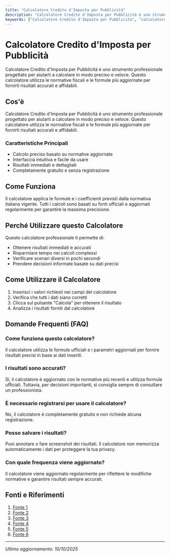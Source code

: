 ```yaml
---
title: "Calcolatore Credito d'Imposta per Pubblicità"
description: "Calcolatore Credito d'Imposta per Pubblicità è uno strumento professionale progettato per aiutarti a calcolare in modo preciso e veloce. Questo calcolatore utilizza le normative fiscali e le formule più aggiornate per fornirti risultati accurati e affidabili."
keywords: ["Calcolatore Credito d'Imposta per Pubblicità", "calcolatore", "calcolo online"]
---
```


# Calcolatore Credito d'Imposta per Pubblicità

Calcolatore Credito d'Imposta per Pubblicità è uno strumento professionale progettato per aiutarti a calcolare in modo preciso e veloce. Questo calcolatore utilizza le normative fiscali e le formule più aggiornate per fornirti risultati accurati e affidabili.

## Cos'è

Calcolatore Credito d'Imposta per Pubblicità è uno strumento professionale progettato per aiutarti a calcolare in modo preciso e veloce. Questo calcolatore utilizza le normative fiscali e le formule più aggiornate per fornirti risultati accurati e affidabili.

### Caratteristiche Principali

- Calcolo preciso basato su normative aggiornate
- Interfaccia intuitiva e facile da usare
- Risultati immediati e dettagliati
- Completamente gratuito e senza registrazione

## Come Funziona

Il calcolatore applica le formule e i coefficienti previsti dalla normativa italiana vigente. Tutti i calcoli sono basati su fonti ufficiali e aggiornati regolarmente per garantire la massima precisione.

## Perché Utilizzare questo Calcolatore

Questo calcolatore professionale ti permette di:

- Ottenere risultati immediati e accurati
- Risparmiare tempo nei calcoli complessi
- Verificare scenari diversi in pochi secondi
- Prendere decisioni informate basate su dati precisi

## Come Utilizzare il Calcolatore

1. Inserisci i valori richiesti nei campi del calcolatore
2. Verifica che tutti i dati siano corretti
3. Clicca sul pulsante "Calcola" per ottenere il risultato
4. Analizza i risultati forniti dal calcolatore

## Domande Frequenti (FAQ)

### Come funziona questo calcolatore?

Il calcolatore utilizza le formule ufficiali e i parametri aggiornati per fornire risultati precisi in base ai dati inseriti.

### I risultati sono accurati?

Sì, il calcolatore è aggiornato con le normative più recenti e utilizza formule ufficiali. Tuttavia, per decisioni importanti, si consiglia sempre di consultare un professionista.

### È necessario registrarsi per usare il calcolatore?

No, il calcolatore è completamente gratuito e non richiede alcuna registrazione.

### Posso salvare i risultati?

Puoi annotare o fare screenshot dei risultati. Il calcolatore non memorizza automaticamente i dati per proteggere la tua privacy.

### Con quale frequenza viene aggiornato?

Il calcolatore viene aggiornato regolarmente per riflettere le modifiche normative e garantire risultati sempre accurati.

## Fonti e Riferimenti

1. [Fonte 1](https://informazioneeditoria.gov.it/it/misure-di-sostegno-alleditoria/altre-misure-di-sostegno-alleditoria/faq-sul-credito-di-imposta-su-investimenti-pubblicitari-incrementali/)
2. [Fonte 2](https://www.insidemarketing.it/bonus-pubblicita-credito-imposta/)
3. [Fonte 3](https://www.studiogenus.com/credito-investimentipubblicitari-2024/)
4. [Fonte 4](http://media.directio.it/portale/altridoc/FAQ_7_Cred_Imp_Pubbl_Vernassa_Directio.pdf)
5. [Fonte 5](https://www.informazioneeditoria.gov.it/it/misure-di-sostegno-alleditoria/altre-misure-di-sostegno-alleditoria/credito-di-imposta-su-investimenti-pubblicitari-incrementali/)
6. [Fonte 6](https://mwassociati.it/bonus-pubblicita-2025/)

---

*Ultimo aggiornamento: 10/10/2025*
